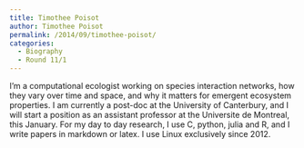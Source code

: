 ```yaml
---
title: Timothee Poisot
author: Timothee Poisot
permalink: /2014/09/timothee-poisot/
categories:
  - Biography
  - Round 11/1
---
```

I&#8217;m a computational ecologist working on species interaction networks, how they vary over time and space, and why it matters for emergent ecosystem properties. I am currently a post-doc at the University of Canterbury, and I will start a position as an assistant professor at the Universite de Montreal, this January. For my day to day research, I use C, python, julia and R, and I write papers in markdown or latex. I use Linux exclusively since 2012.
